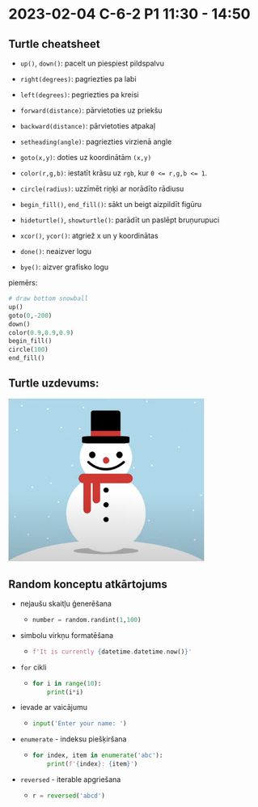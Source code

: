 # 2023-02-04 C-6-2 P1 11:30 - 14:50

## Turtle cheatsheet

* `up()`, `down()`: pacelt un piespiest pildspalvu

* `right(degrees)`: pagriezties pa labi

* `left(degrees)`: pegriezties pa kreisi

* `forward(distance)`: pārvietoties uz priekšu

* `backward(distance)`: pārvietoties atpakaļ

* `setheading(angle)`: pagriezties virzienā angle

* `goto(x,y)`: doties uz koordinātām `(x,y)`

* `color(r,g,b)`: iestatīt krāsu uz `rgb`, kur `0 <= r,g,b <= 1`.

* `circle(radius)`: uzzīmēt riņķi ar norādīto rādiusu

* `begin_fill()`, `end_fill()`: sākt un beigt aizpildīt figūru

* `hideturtle()`, `showturtle()`: parādīt un paslēpt bruņurupuci

* `xcor()`, `ycor()`: atgriež x un y koordinātas

* `done()`: neaizver logu

* `bye()`: aizver grafisko logu

piemērs:

```python
# draw bottom snowball
up()
goto(0,-200)
down()
color(0.9,0.9,0.9)
begin_fill()
circle(100)
end_fill()
```

## Turtle uzdevums:

<img title="" src="./images/snowman.png" alt="sniegavīrs" width="387">

## Random konceptu atkārtojums

* nejaušu skaitļu ģenerēšana
  
  * ```python
    number = random.randint(1,100)
    ```

* simbolu virkņu formatēšana
  
  * ```python
    f'It is currently {datetime.datetime.now()}'
    ```

* `for` cikli
  
  * ```python
    for i in range(10):
        print(i*i)
    ```

* ievade ar vaicājumu
  
  * ```python
    input('Enter your name: ')
    ```

* `enumerate` - indeksu piešķiršana
  
  * ```python
    for index, item in enumerate('abc'):
        print(f'{index}: {item}')
    ```

* `reversed` - iterable apgriešana
  
  * ```python
    r = reversed('abcd')
    ```
